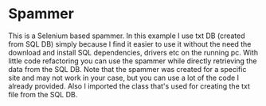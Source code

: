 # Spammer
This is a Selenium based spammer. In this example I use txt DB (created from SQL DB) simply because I find it easier to use it without the need the download and install SQL dependencies, drivers etc on the running pc. With little code refactoring you can use the spammer while directly retrieving the data from the SQL DB. Note that the spammer was created for a specific site and may not work in your case, but you can use a lot of the code I already provided. Also I imported the class that's used for creating the txt file from the SQL DB. 
